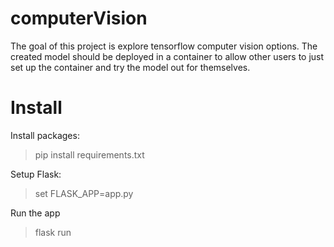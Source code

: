 # computerVision
The goal of this project is explore tensorflow computer vision options. 
The created model should be deployed in a container to allow other users to just set up the container and try the model out for themselves.

# Install
Install packages:   
> pip install requirements.txt   
> 

Setup Flask:   
> set FLASK_APP=app.py   
> 

Run the app   
> flask run   
> 



